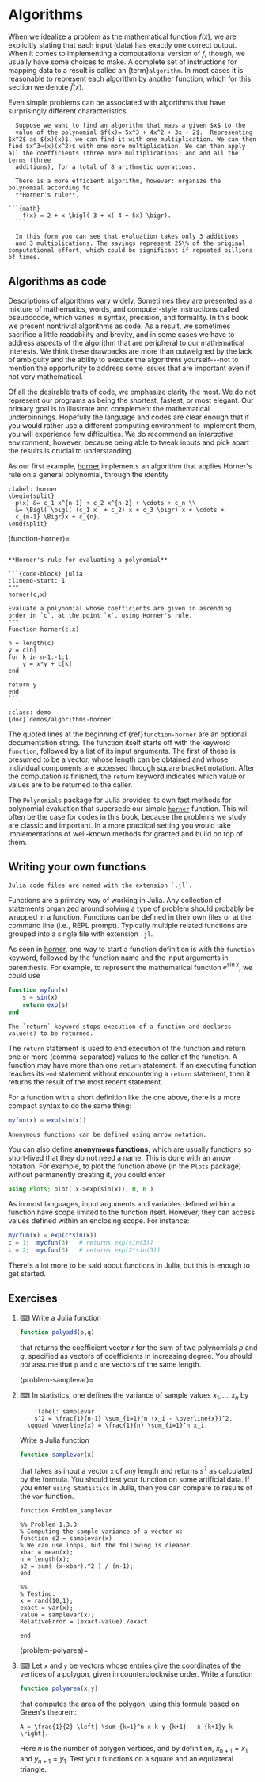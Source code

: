 # Algorithms

When we idealize a problem as the mathematical function $f(x)$, we are explicitly stating that each input (data) has exactly one correct output. When it comes to implementing a computational version of $f$, though, we usually have some choices to make. A complete set of instructions for mapping data to a result is called an {term}`algorithm`. In most cases it is reasonable to represent each algorithm by another function, which for this section we denote $\tilde{f}(x)$.

Even simple problems can be associated with algorithms that have surprisingly different characteristics.

````{proof:example}
  Suppose we want to find an algorithm that maps a given $x$ to the
  value of the polynomial $f(x)= 5x^3 + 4x^2 + 3x + 2$.  Representing $x^2$ as $(x)(x)$, we can find it with one multiplication. We can then find $x^3=(x)(x^2)$ with one more multiplication. We can then apply all the coefficients (three more multiplications) and add all the terms (three
  additions), for a total of 8 arithmetic operations.

  There is a more efficient algorithm, however: organize the polynomial according to
  **Horner's rule**,
  
```{math}
    f(x) = 2 + x \bigl( 3 + x( 4 + 5x) \bigr).
  ```

  In this form you can see that evaluation takes only 3 additions
  and 3 multiplications. The savings represent 25\% of the original computational effort, which could be significant if repeated billions of times.
````

## Algorithms as code

Descriptions of algorithms vary widely. Sometimes they are presented as a mixture of mathematics, words, and computer-style instructions called pseudocode, which varies in syntax, precision, and formality. In this book we present nontrivial algorithms as code.  As a result, we sometimes sacrifice a little readability and brevity, and in some cases we have to address aspects of the algorithm that are peripheral to our mathematical interests. We think these drawbacks are more than outweighed by the lack of ambiguity and the ability to execute the algorithms yourself---not to mention the opportunity to address some issues that are important even if not very mathematical.

Of all the desirable traits of code, we emphasize clarity the most. We do not represent our programs as being the shortest, fastest, or most elegant. Our primary goal is to illustrate and complement the mathematical underpinnings. Hopefully the language and codes are clear enough that if you would rather use a different computing environment to implement them, you will experience few difficulties. We do recommend an *interactive* environment, however, because being able to tweak inputs and pick apart the results is crucial to understanding.

As our first example, [horner](function-horner) implements an algorithm that applies Horner's rule on a general polynomial, through the identity

```{math}
:label: horner
\begin{split}
  p(x) &= c_1 x^{n-1} + c_2 x^{n-2} + \cdots + c_n \\
  &= \Bigl( \bigl( (c_1 x  + c_2) x + c_3 \bigr) x + \cdots +
  c_{n-1} \Bigr)x + c_{n}.
\end{split}
```

(function-horner)=

````{proof:function} horner

**Horner's rule for evaluating a polynomial**

```{code-block} julia
:lineno-start: 1
"""
horner(c,x)

Evaluate a polynomial whose coefficients are given in ascending
order in `c`, at the point `x`, using Horner's rule.
"""
function horner(c,x)

n = length(c)
y = c[n]
for k in n-1:-1:1
    y = x*y + c[k]
end

return y
end
```
````

```{sidebar} Demo
:class: demo
{doc}`demos/algorithms-horner`
```

The quoted lines at the beginning of {ref}`function-horner` are an optional documentation string. The function itself starts off with the keyword `function`, followed by a list of its input arguments. The first of these is presumed to be a vector, whose length can be obtained and whose individual components are accessed through square bracket notation. After the computation is finished, the `return` keyword indicates which value or values are to be returned to the caller.

The `Polynomials` package for Julia provides its own fast methods for polynomial evaluation that supersede our simple [`horner`](function-horner) function. This will often be the case for codes in this book, because the problems we study are classic and important. In a more practical setting you would take implementations of well-known methods for granted and build on top of them.

## Writing your own functions

```{margin}
Julia code files are named with the extension `.jl`.
```

Functions are a primary way of working in Julia. Any collection of statements organized around solving a type of problem should probably be wrapped in a function. Functions can be defined in their own files or at the command line (i.e., REPL prompt). Typically multiple related functions are grouped into a single file with extension `.jl`.

As seen in [horner](function-horner), one way to start a function definition is with the `function` keyword, followed by the function name and the input arguments in parenthesis. For example, to represent the mathematical function $e^{\sin x}$, we could use

``` julia
function myfun(x)
    s = sin(x)
    return exp(s)
end
```

```{margin}
The `return` keyword stops execution of a function and declares value(s) to be returned.
```

The `return` statement is used to end execution of the function and return one or more (comma-separated) values to the caller of the function. A function may have more than one `return` statement. If an executing function reaches its `end` statement without encountering a `return` statement, then it returns the result of the most recent statement.

For a function with a short definition like the one above, there is a more compact syntax to do the same thing:

``` julia
myfun(x) = exp(sin(x))
```

```{margin}
Anonymous functions can be defined using arrow notation.
```

You can also define **anonymous functions**, which are usually functions so short-lived that they do not need a name. This is done with an arrow notation. For example, to plot the function above (in the `Plots` package) without permanently creating it, you could enter

``` julia
using Plots; plot( x->exp(sin(x)), 0, 6 )
```

As in most languages, input arguments and variables defined within a function have scope limited to the function itself. However, they can access values defined within an enclosing scope. For instance:

``` julia
mycfun(x) = exp(c*sin(x))
c = 1;  mycfun(3)   # returns exp(sin(3))
c = 2;  mycfun(3)   # returns exp(2*sin(3))
```

There's a lot more to be said about functions in Julia, but this is enough to get started.

## Exercises

1. ⌨ Write a Julia function

    ``` julia
    function polyadd(p,q)
    ```

    that returns the coefficient vector $r$ for the sum of two polynomials $p$ and $q$, specified as vectors of coefficients in increasing degree. You should *not* assume that `p` and `q` are vectors of the same length.

    (problem-samplevar)=
1. ⌨  In statistics, one defines the variance of sample values $x_1,\ldots,x_n$ by
  
    ```{math}
        :label: samplevar
        s^2 = \frac{1}{n-1} \sum_{i=1}^n (x_i - \overline{x})^2,
      \qquad \overline{x} = \frac{1}{n} \sum_{i=1}^n x_i.
    ```

    Write a Julia function

    ``` julia
    function samplevar(x)
    ```

    that takes as input a vector `x` of any length and returns $s^2$ as calculated by the formula. You should test your function on some artificial data. If you enter `using Statistics` in Julia, then you can compare to results of the `var` function.

    ```{only} solutions
    function Problem_samplevar

    %% Problem 1.3.3
    % Computing the sample variance of a vector x:
    function s2 = samplevar(x)
    % We can use loops, but the following is cleaner.
    xbar = mean(x);
    n = length(x);
    s2 = sum( (x-xbar).^2 ) / (n-1);
    end

    %%
    % Testing:
    x = rand(10,1);
    exact = var(x);
    value = samplevar(x);
    RelativeError = (exact-value)./exact

    end
    ```

    (problem-polyarea)=
1. ⌨  Let `x` and `y` be vectors whose entries give the coordinates of the vertices of a polygon, given in counterclockwise order. Write a function

    ``` julia
    function polyarea(x,y)
    ```

    that computes the area of the polygon, using this formula based on Green's theorem:
  
    ```{math}
    A = \frac{1}{2} \left| \sum_{k=1}^n x_k y_{k+1} - x_{k+1}y_k \right|.
    ```

    Here $n$ is the number of polygon vertices, and by definition, $x_{n+1}=x_1$ and $y_{n+1}=y_1$.  Test your functions on a square and an equilateral triangle.
